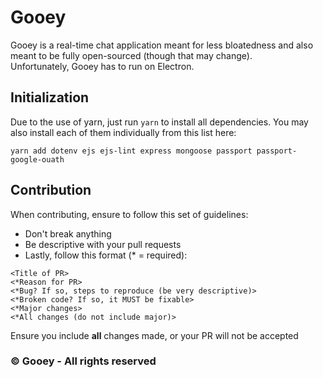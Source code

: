 # Gooey

Gooey is a real-time chat application meant for less bloatedness and also meant to be fully open-sourced (though that may change).\
Unfortunately, Gooey has to run on Electron.

## Initialization

Due to the use of yarn, just run `yarn` to install all dependencies. You may also install each of them individually from this list here:

```
yarn add dotenv ejs ejs-lint express mongoose passport passport-google-ouath
```

## Contribution

When contributing, ensure to follow this set of guidelines:

* Don't break anything
* Be descriptive with your pull requests
* Lastly, follow this format (* = required):

```
<Title of PR>
<*Reason for PR>
<*Bug? If so, steps to reproduce (be very descriptive)>
<*Broken code? If so, it MUST be fixable>
<*Major changes>
<*All changes (do not include major)>
```

Ensure you include **all** changes made, or your PR will not be accepted

### :copyright: Gooey - All rights reserved

